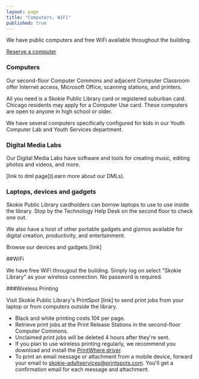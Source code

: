 ```yaml
---
layout: page
title: "Computers, WiFi"
published: true
---
```


We have public computers and free WiFi available throughout the building.

[Reserve a computer](http://reservar.skokielib.org/cire/Login.aspx)

### Computers

Our second-floor Computer Commons and adjacent Computer Classroom offer Internet access, Microsoft Office, scanning stations, and printers. 

All you need is a Skokie Public Library card or registered suburban card. Chicago residents may apply for a Computer Use card. These computers are open to anyone in high school or older.

We have several computers specifically configured for kids in our Youth Computer Lab and Youth Services department.

### Digital Media Labs

Our Digital Media Labs have software and tools for creating music, editing photos and videos, and more.

[link to dml page](Learn more about our DMLs).

### Laptops, devices and gadgets

Skokie Public Library cardholders can borrow laptops to use to use inside the library. Stop by the Technology Help Desk on the second floor to check one out.

We also have a host of other portable gadgets and gizmos available for digital creation, productivity, and entertainment. 

Browse our devices and gadgets [link]

##WiFi

We have free WiFi througout the building. Simply log on select "Skokie Library" as your wireless connection. No password is required. 

###Wireless Printing

Visit Skokie Public Library's PrintSpot [link] to send print jobs from your laptop or from computers outside the library.

- Black and white printing costs 10¢ per page. 
- Retrieve print jobs at the Print Release Stations in the second-floor Computer Commons.
- Unclaimed print jobs will be deleted 4 hours after they're sent.
- If you plan to use wireless printing regularly, we recommend you download and install the [PrintWhere driver](http://www.printeron.com/services-support/downloads.html).
- To print an email message or attachment from a mobile device, forward your email to [skokie-adultservices@printspots.com](skokie-adultservices@printspots.com). You'll get a confirmation email for each message and attachment.